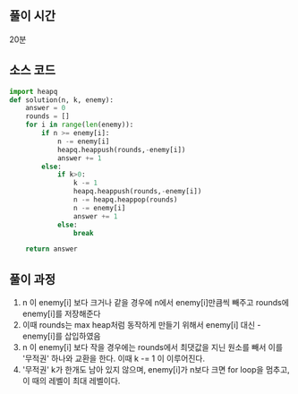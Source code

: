 ## 풀이 시간
20분

## 소스 코드
```python
import heapq
def solution(n, k, enemy):
    answer = 0
    rounds = []
    for i in range(len(enemy)):
        if n >= enemy[i]:
            n -= enemy[i]
            heapq.heappush(rounds,-enemy[i])
            answer += 1
        else:
            if k>0:
                k -= 1
                heapq.heappush(rounds,-enemy[i])
                n -= heapq.heappop(rounds)
                n -= enemy[i]
                answer += 1
            else:
                break

    return answer
```

## 풀이 과정
1. n 이 enemy[i] 보다 크거나 같을 경우에 n에서 enemy[i]만큼씩 빼주고 rounds에 enemy[i]를 저장해준다
2. 이때 rounds는 max heap처럼 동작하게 만들기 위해서 enemy[i] 대신 -enemy[i]를 삽입하였음
3. n 이 enemy[i] 보다 작을 경우에는 rounds에서 최댓값을 지닌 원소를 빼서 이를 '무적권' 하나와 교환을 한다. 이때 k -= 1 이 이루어진다.
4. '무적권' k가 한개도 남아 있지 않으며, enemy[i]가 n보다 크면 for loop을 멈추고, 이 때의 레벨이 최대 레벨이다.
